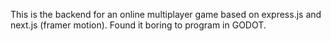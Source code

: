 This is the backend for an online multiplayer game based on express.js and next.js (framer motion). Found it boring to program in GODOT. 
